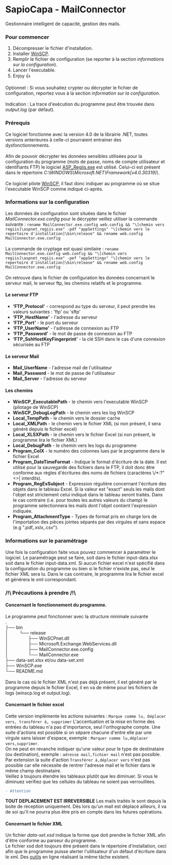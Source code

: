 # SapioCapa - MailConnector

Gestionnaire intelligent de capacité, gestion des mails.

### Pour commencer

1. Décompresser le fichier d'installation.
2. Installer [WinSCP](https://winscp.net/eng/download.php).
3. Remplir le fichier de configuration (se reporter à la section *informations sur la configuration*).
4. Lancer l'executable.
5. Enjoy :+1:

Optionnel : Si vous souhaitez crypter ou décrypter le fichier de configuration, reportez vous à la section *information sur la configuration*. <br />
 <br />
Indication : La trace d'exécution du programme peut être trouvée dans *output.log* (par défaut).

### Prérequis

Ce logiciel fonctionne avec la version 4.0 de la librairie .NET, toutes versions anterieures à celle-ci pourraient entrainer des dysfonctionnements. <br />
 <br />
Afin de pouvoir décrypter les données sensibles utilisées pour la configuration du programme (mots de passe, noms de compte utilisateur et identifiants FTP) le logiciel [ASP_Regiis.exe](https://msdn.microsoft.com/fr-fr/library/k6h9cz8h(v=vs.100).aspx) est utilisé. 
Celui-ci est présent dans le répertoire *C:\WINDOWS\Microsoft.NET\Framework\[v4.0.30319]\\*. <br />
 <br />
Ce logiciel pilote [WinSCP](https://winscp.net/eng/download.php), il faut donc indiquer au programme où se situe l'executable WinSCP comme indiqué ci-après. <br />

### Informations sur la configuration

Les données de configuration sont situées dans le fichier *MailConnector.exe.config* pour le décrypter veillez utiliser la commande suivante : ```rename MailConnector.exe.config web.config && "\[chemin vers regiis]\aspnet_regiis.exe" -pdf "appSettings" "\[chemin vers le repertoire d'installation]\bin\release" && rename web.config MailConnector.exe.config``` <br />
 <br />
La commande de cryptage est quasi similaire : ```rename MailConnector.exe.config web.config && "\[chemin vers regiis]\aspnet_regiis.exe" -pef "appSettings" "\[chemin vers le repertoire d'installation]\bin\release" && rename web.config MailConnector.exe.config``` <br />
 <br />
On retrouve dans le fichier de configuration les données concernant le serveur mail, le serveur ftp, les chemins relatifs et le programme.

#### Le serveur FTP
* **‘FTP_Protocol’**  - correspond au type du serveur, il peut prendre les valeurs suivantes : 'ftp' ou 'sftp'
* **‘FTP_HostName’** - l'adresse du serveur 
* **‘FTP_Port’** - le port du serveur
* **‘FTP_UserName’** - l'adresse de connexion au FTP
* **‘FTP_Password’** - le mot de passe de connexion au FTP
* **‘FTP_SshHostKeyFingerprint’** - la clé SSH dans le cas d'une connexion sécurisée au FTP 

#### Le serveur Mail
* **Mail_UserName** - l'adresse mail de l'utilisateur
* **Mail_Password** - le mot de passe de l'utilisateur
* **Mail_Server** - l'adresse du serveur

#### Les chemins
* **WinSCP_ExecutablePath** - le chemin vers l'executable WinSCP (pilotage de WinSCP) 
* **WinSCP_DebugLogPath** - le chemin vers les log WinSCP
* **Local_TempPath** - le chemin vers le dossier cache
* **Local_XMLPath** - le chemin vers le fichier XML (si non présent, il sera généré depuis le fichier excel)
* **Local_XLSXPath** - le chemin vers le fichier Excel (si non présent, le programme lira le fichier XML)
* **Local_DebugPath** - le chemin vers les logs du programme
* **Program_ColX** - le numéro des colonnes lues par le programme dans le fichier Excel
* **Program_DateTimeFormat** - Indique le format d'écriture de la date. Il est utilisé pour la sauvegarde des fichiers dans le FTP, il doit donc être conforme aux règles d'écritures des noms de fichiers (caractères \\/\*:?"<>| interdits).
* **Program_RegExSubject** - Expression régulière concernant l'écriture des objets dans le tableau Excel. Si la valeur est "exact" seuls les mails dont l'objet est strictement celui indiqué dans le tableau seront traités. Dans le cas contraire (i.e. pour toutes les autres valeurs du champ) le programme selectionnera les mails dont l'objet contient l'expression indiquée.
* **Program_AttachmentType** - Types de format pris en charge lors de l'importation des pièces jointes séparés par des virgules et sans espace (e.g ".pdf,.xslx,.csv").

### Informations sur le paramétrage

Une fois la configuration faite vous pouvez commencer à paramétrer le logiciel. Le paramétrage peut se faire, soit dans le fichier input-data.xlsx soit dans le fichier input-data.xml. Si aucun fichier excel n'est spécifié dans la configuration du programme ou bien si le fichier n'existe pas, seul le fichier XML sera lu. Dans le cas contraire, le programme lira le fichier excel et générera le xml correspondant.


### /!\ Précautions à prendre /!\

#### Concernant le fonctionnement du programme.

Le programme peut fonctionner avec la structure minimale suivante <br />
.  <br />
├── bin  <br />
│ &nbsp; &nbsp; &nbsp; &nbsp; └── release  <br />
│&nbsp; &nbsp; &nbsp; &nbsp; &nbsp; &nbsp; &nbsp; &nbsp; ├── WinSCPnet.dll  <br />
│&nbsp; &nbsp; &nbsp; &nbsp; &nbsp; &nbsp; &nbsp; &nbsp; ├── Microsoft.Exchange.WebServices.dll  <br />
│&nbsp; &nbsp; &nbsp; &nbsp; &nbsp; &nbsp; &nbsp; &nbsp; ├── MailConnector.exe.config  <br />
│&nbsp; &nbsp; &nbsp; &nbsp; &nbsp; &nbsp; &nbsp; &nbsp; └── MailConnector.exe  <br />
├── data-set.xlsx et/ou data-set.xml <br />
├── WinSCP.exe <br />
└── README.md <br />
<br />
Dans le cas où le fichier XML n'est pas déjà présent, il est généré par le programme depuis le fichier Excel, il en va de même pour les fichiers de logs (winscp.log et output.log).

#### Concernant le fichier excel

Cette version implémente les actions suivantes : ```Marque comme lu, Déplacer vers, transférer à, supprimer```
L'accentuation et la mise en forme des entrées du tableau n'a pas d'importance, seul l'orthographe compte.
Une suite d'actions est possible si on sépare chacune d'entre elle par une virgule sans laisser d'espace, exemple : ```Marquer comme lu,déplacer vers,supprimer```. <br />
On ne peut en revanche indiquer qu'une valeur pour le type de destinataire (ou destination), exemple : ```adresse mail,fichier mail``` n'est pas possible. Par extension la suite d'action ```Transférer à,déplacer vers``` n'est pas possible car elle nécessite de rentrer l'adresse mail et le fichier dans le même champ destinataire.<br />
Veillez à toujours étendre les tableaux plutôt que les diminuer. Si vous le diminuez verifiez que les cellules du tableau ne soient pas verrouillées.<br />
```diff 
- Attention
```
**TOUT DEPLACEMENT EST IRREVERSIBLE** Les mails traités le sont depuis la boite de réception uniquement. Dès lors qu'un mail est déplacé ailleurs, il va de soi qu'il ne pourra plus être pris en compte dans les futures opérations. 
#### Concernant le fichier XML

Un fichier *data-set.xsd* indique la forme que doit prendre le fichier XML afin d'être conforme au parseur du programme. <br/>
Le fichier xsd doit toujours être présent dans le répertoire d'installation, ceci afin que le programme puisse alerter l'utilisateur d'un défaut d'écriture dans le xml. Des [outils](https://www.liquid-technologies.com/online-xsd-validator) en ligne réalisant la même tâche existent.


